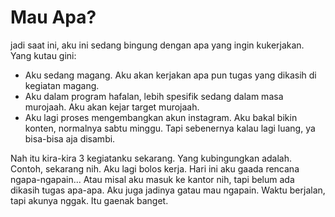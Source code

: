 # Mau Apa?

jadi saat ini, aku ini sedang bingung dengan apa yang ingin kukerjakan. Yang kutau gini:

- Aku sedang magang. Aku akan kerjakan apa pun tugas yang dikasih di kegiatan magang.
- Aku dalam program hafalan, lebih spesifik sedang dalam masa murojaah. Aku akan kejar target murojaah.
- Aku lagi proses mengembangkan akun instagram. Aku bakal bikin konten, normalnya sabtu minggu. Tapi sebenernya kalau lagi luang, ya bisa-bisa aja disambi.

Nah itu kira-kira 3 kegiatanku sekarang. Yang kubingungkan adalah. Contoh, sekarang nih. Aku lagi bolos kerja. Hari ini aku gaada rencana ngapa-ngapain... Atau misal aku masuk ke kantor nih, tapi belum ada dikasih tugas apa-apa. Aku juga jadinya gatau mau ngapain. Waktu berjalan, tapi akunya nggak. Itu gaenak banget.
